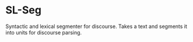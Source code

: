 # SL-Seg
Syntactic and lexical segmenter for discourse. Takes a text and segments it into units for discourse parsing.
